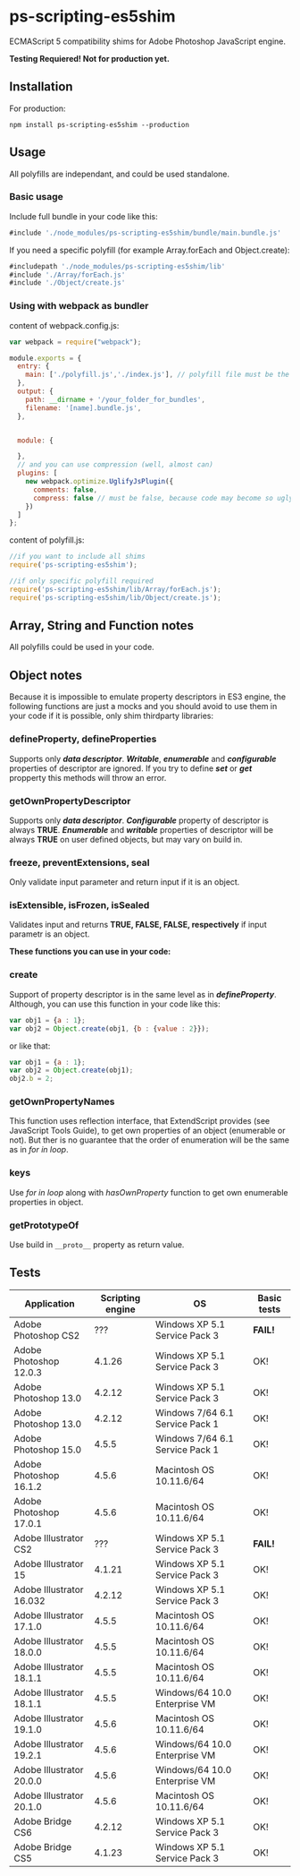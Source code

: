 # ps-scripting-es5shim
ECMAScript 5 compatibility shims for Adobe Photoshop JavaScript engine.

**Testing Requiered! Not for production yet.**


## Installation

For production:

```
npm install ps-scripting-es5shim --production
```

## Usage
All polyfills are independant, and could be used standalone.

### Basic usage
Include full bundle in your code like this:

```js
#include './node_modules/ps-scripting-es5shim/bundle/main.bundle.js'
```

If you need a specific polyfill (for example Array.forEach and Object.create):

```js
#includepath './node_modules/ps-scripting-es5shim/lib'
#include './Array/forEach.js'
#include './Object/create.js'
```
### Using with webpack as bundler

content of webpack.config.js:
```js
var webpack = require("webpack");

module.exports = {
  entry: {
    main: ['./polyfill.js','./index.js'], // polyfill file must be the first file
  },
  output: {
    path: __dirname + '/your_folder_for_bundles',
    filename: '[name].bundle.js',
  },


  module: {

  },
  // and you can use compression (well, almost can)
  plugins: [
    new webpack.optimize.UglifyJsPlugin({
      comments: false, 
      compress: false // must be false, because code may become so ugly that Photoshop will throw error :)
    })
  ]
};
```

content of polyfill.js:
```js
//if you want to include all shims
require('ps-scripting-es5shim');

//if only specific polyfill required
require('ps-scripting-es5shim/lib/Array/forEach.js');
require('ps-scripting-es5shim/lib/Object/create.js');

```


## Array, String  and Function notes
All polyfills could be used in your code.

## Object notes
Because it is impossible to emulate property descriptors in ES3 engine, the following functions are just a mocks and you should avoid to use them in your code if it is possible, only shim thirdparty libraries:
	
### defineProperty, defineProperties
Supports only **_data descriptor_**. **_Writable_**, **_enumerable_** and **_configurable_** properties of descriptor are ignored. If you try to define **_set_** or **_get_** propperty this methods will throw an error. 

### getOwnPropertyDescriptor
Supports only **_data descriptor_**. **_Configurable_** property of descriptor is always **TRUE**. **_Enumerable_** and  **_writable_** properties of descriptor will be always **TRUE** on user defined objects, but may vary on build in. 

### freeze, preventExtensions, seal
Only validate input parameter and return input if it is an object.

### isExtensible, isFrozen, isSealed
Validates input and returns **TRUE, FALSE, FALSE, respectively** if input parametr is an object.


**These functions you can use in your code:**

### create
Support of property descriptor is in the same level as in _**defineProperty**_. Although, you can use this function in your code like this:

```js
var obj1 = {a : 1};
var obj2 = Object.create(obj1, {b : {value : 2}});
```

or like that:

```js
var obj1 = {a : 1};
var obj2 = Object.create(obj1);
obj2.b = 2;
```

### getOwnPropertyNames
This function uses reflection interface, that ExtendScript provides (see JavaScript Tools Guide), to get own properties of an object (enumerable or not). But ther is no guarantee that the order of enumeration will be the same as in _for in loop_.
	
### keys
Use _for in loop_ along with _hasOwnProperty_ function to get own enumerable properties in object.

### getPrototypeOf
Use build in `__proto__` property as return value.

## Tests

Application | Scripting engine | OS | Basic tests
------------ | ------------- | ------------- | -------------
Adobe Photoshop CS2 | ??? | Windows XP 5.1 Service Pack 3 | **FAIL!**
Adobe Photoshop 12.0.3 | 4.1.26 | Windows XP 5.1 Service Pack 3 | OK!
Adobe Photoshop 13.0 | 4.2.12 | Windows XP 5.1 Service Pack 3 | OK!
Adobe Photoshop 13.0 | 4.2.12 | Windows 7/64 6.1 Service Pack 1 | OK!
Adobe Photoshop 15.0 | 4.5.5 | Windows 7/64 6.1 Service Pack 1 | OK!
Adobe Photoshop 16.1.2 | 4.5.6 | Macintosh OS 10.11.6/64 | OK!
Adobe Photoshop 17.0.1 | 4.5.6 | Macintosh OS 10.11.6/64 | OK!
Adobe Illustrator CS2 | ??? | Windows XP 5.1 Service Pack 3 | **FAIL!**
Adobe Illustrator 15 | 4.1.21 | Windows XP 5.1 Service Pack 3 | OK!
Adobe Illustrator 16.032 | 4.2.12 | Windows XP 5.1 Service Pack 3 | OK!
Adobe Illustrator 17.1.0 | 4.5.5 | Macintosh OS 10.11.6/64 | OK!
Adobe Illustrator 18.0.0 | 4.5.5 | Macintosh OS 10.11.6/64 | OK!
Adobe Illustrator 18.1.1 | 4.5.5 | Macintosh OS 10.11.6/64 | OK!
Adobe Illustrator 18.1.1 | 4.5.5 | Windows/64 10.0 Enterprise VM | OK!
Adobe Illustrator 19.1.0 | 4.5.6 | Macintosh OS 10.11.6/64 | OK!
Adobe Illustrator 19.2.1 | 4.5.6 | Windows/64 10.0 Enterprise VM | OK!
Adobe Illustrator 20.0.0 | 4.5.6 | Windows/64 10.0 Enterprise VM | OK!
Adobe Illustrator 20.1.0 | 4.5.6 | Macintosh OS 10.11.6/64 | OK!
Adobe Bridge CS6 | 4.2.12 | Windows XP 5.1 Service Pack 3 | OK!
Adobe Bridge CS5 | 4.1.23 | Windows XP 5.1 Service Pack 3 | OK!